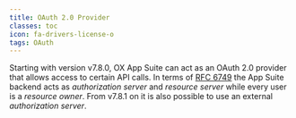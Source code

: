 ```yaml
---
title: OAuth 2.0 Provider
classes: toc
icon: fa-drivers-license-o
tags: OAuth
---
```


Starting with version v7.8.0, OX App Suite can act as an OAuth 2.0 provider that allows access to certain API calls. In terms of [RFC 6749](http://tools.ietf.org/html/rfc6749) the App Suite backend acts as *authorization server* and *resource server* while every user is a *resource owner*. From v7.8.1 on it is also possible to use an external *authorization server*.
